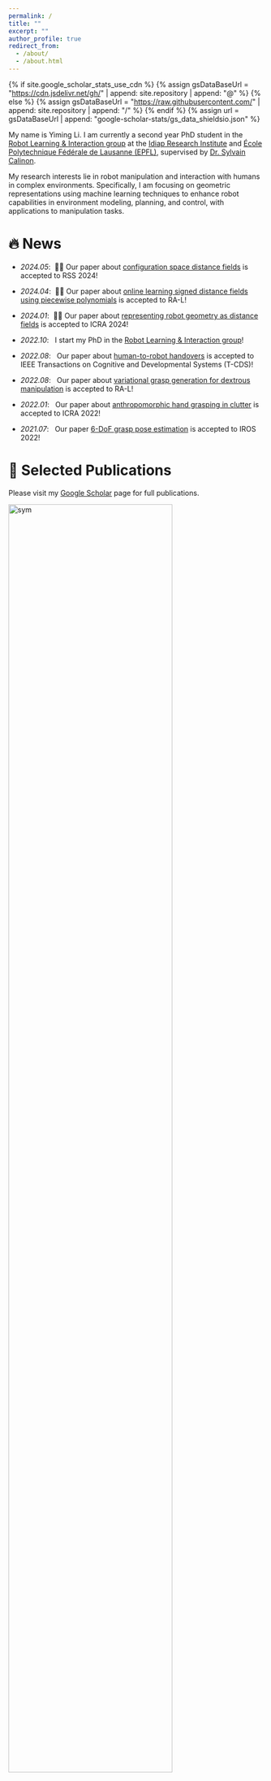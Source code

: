 ```yaml
---
permalink: /
title: ""
excerpt: ""
author_profile: true
redirect_from: 
  - /about/
  - /about.html
---
```


{% if site.google_scholar_stats_use_cdn %}
{% assign gsDataBaseUrl = "https://cdn.jsdelivr.net/gh/" | append: site.repository | append: "@" %}
{% else %}
{% assign gsDataBaseUrl = "https://raw.githubusercontent.com/" | append: site.repository | append: "/" %}
{% endif %}
{% assign url = gsDataBaseUrl | append: "google-scholar-stats/gs_data_shieldsio.json" %}

<span class='anchor' id='about-me'></span>
My name is Yiming Li. I am currently a second year PhD student in the [Robot Learning & Interaction group](https://idiap.ch/rli/) at the [Idiap Research Institute](https://www.idiap.ch/en) and [École Polytechnique Fédérale de Lausanne (EPFL)](https://www.epfl.ch/en/), supervised by [Dr. Sylvain Calinon](https://calinon.ch/). 
<!-- Prior to this, I obtained my Master's degree from the Institute of Automation, Chinese Academy of Sciences, and my Bachelor's degree from Tongji University. -->

My research interests lie in robot manipulation and interaction with humans in complex environments. Specifically, I am focusing on geometric representations using machine learning techniques to enhance robot capabilities in environment modeling, planning, and control, with applications to manipulation tasks.


# 🔥 News
- *2024.05*: &nbsp;🎉🎉 Our paper about [configuration space distance fields](https://arxiv.org/pdf/2406.01137) is accepted to RSS 2024!

- *2024.04*: &nbsp;🎉🎉 Our paper about [online learning signed distance fields using piecewise polynomials](https://arxiv.org/pdf/2401.07698) is accepted to RA-L!

- *2024.01*: &nbsp;🎉🎉 Our paper about [representing robot geometry as distance fields](https://arxiv.org/pdf/2307.00533) is accepted to ICRA 2024!

- *2022.10*: &nbsp; I start my PhD in the [Robot Learning & Interaction group](https://idiap.ch/rli/)!

- *2022.08*: &nbsp; Our paper about [human-to-robot handovers](https://ieeexplore.ieee.org/stamp/stamp.jsp?tp=&arnumber=9870872) is accepted to IEEE Transactions on Cognitive and Developmental Systems (T-CDS)!

- *2022.08*: &nbsp; Our paper about [variational grasp generation for dextrous manipulation](https://arxiv.org/pdf/2211.11154) is accepted to RA-L!

- *2022.01*: &nbsp; Our paper about [anthropomorphic hand grasping in clutter](https://ieeexplore.ieee.org/stamp/stamp.jsp?tp=&arnumber=9811756) is accepted to ICRA 2022!

- *2021.07*: &nbsp; Our paper [6-DoF grasp pose estimation](https://arxiv.org/pdf/2108.02425) is accepted to IROS 2022!

# 📝 Selected Publications 

Please visit my [Google Scholar](https://scholar.google.com/citations?user=j9DxNmMAAAAJ&hl=en) page for full publications.

<div class='paper-box'>
<div class='paper-box-image'>
  <div>
    <img src='images/CDF.png' alt="sym" width="80%">
    </div>
  </div>
<div class='paper-box-text' markdown="1">

**Configuration Space Distance Fields for Manipulation Planning**

**Yiming Li**, Xuemin Chi, Amirreza Razmjoo, Sylvain Calinon

In Proc. Robotics: Science and Systems 2024 (RSS 2024).

[[paper]](https://arxiv.org/pdf/2406.01137)[[website]](https://sites.google.com/view/cdfmp)
</div>
</div>

<!--  -->

<div class='paper-box'>
  <div class='paper-box-image'>
    <div>
      <img src='images/ppSDF.png' alt="sym" width="80%">
    </div>
  </div>
<div class='paper-box-text' markdown="1">

**Online Learning of Continuous Signed Distance Fields Using Piecewise Polynomials**

Ante Marić, **Yiming Li**, Sylvain Calinon

In IEEE Robotics and Automation Letters (RA-L), 9 (6), 6020-6026.

[[paper]](https://arxiv.org/pdf/2307.00533)[[website]](https://sites.google.com/view/pp-sdf)
</div>
</div>

<!--  -->

<div class='paper-box'>
  <div class='paper-box-image'>
    <div>
      <img src='images/RDF.png' alt="sym" width="80%">
    </div>
  </div>
<div class='paper-box-text' markdown="1">

**Representing Robot Geometry as Distance Fields: Applications to Whole-body Manipulation**

**Yiming Li**, Yan Zhang, Amirreza Razmjoo, Sylvain Calinon

In Proc. IEEE Intl Conf. on Robotics and Automation 2024 (ICRA 2024).

[[paper]](https://arxiv.org/pdf/2401.07698)[[website]](https://sites.google.com/view/lrdf)
</div>
</div>

<!--  -->
<div class='paper-box'>
  <div class='paper-box-image'>
    <div>
      <img src='images/hgcnet.png' alt="sym" width="80%">
    </div>
  </div>
<div class='paper-box-text' markdown="1">

**HGC-Net: Deep Anthropomorphic Hand Grasping in Clutter**

**Yiming Li**, Wei Wei, Daheng Li, Peng Wang, Wanyi Li, Jun Zhong

In Proc. IEEE Intl Conf. on Robotics and Automation 2022 (ICRA 2022).

[[paper]](https://ieeexplore.ieee.org/stamp/stamp.jsp?tp=&arnumber=9811756)
</div>
</div>

<!--  -->
<div class='paper-box'>
  <div class='paper-box-image'>
    <div>
      <img src='images/handover.png' alt="sym" width="80%">
    </div>
  </div>
<div class='paper-box-text' markdown="1">

**Learning Human-to-robot Dexterous Handovers for Anthropomorphic Hand**

Hoanan Duan, Peng Wang, **Yiming Li**, Daheng Li, Wei Wei

In IEEE Transactions on Cognitive and Developmental Systems(T-CDS) 15 (3), 1224-1238.

[[paper]](https://ieeexplore.ieee.org/stamp/stamp.jsp?tp=&arnumber=9870872)
</div>
</div>

<!--  -->
<div class='paper-box'>
  <div class='paper-box-image'>
    <div>
      <img src='images/dvgg.png' alt="sym" width="80%">
    </div>
  </div>
<div class='paper-box-text' markdown="1">

**DVGG: Deep Variational Grasp Generation for Dextrous Manipulation**

Wei Wei, Daheng Li, Peng Wang, **Yiming Li**, Wanyi Li,Yongkang Luo, Jun Zhong

In IEEE Robotics and Automation Letters (RA-L) 7 (2), 1659-1666.

[[paper]](https://arxiv.org/pdf/2211.11154)
</div>
</div>

<!--  -->
<div class='paper-box'>
  <div class='paper-box-image'>
    <div>
      <img src='images/sscl.jpg' alt="sym" width="80%">
    </div>
  </div>
<div class='paper-box-text' markdown="1">

**Simultaneous Semantic and Collision Learning for 6-dof Grasp Pose Estimation**

 **Yiming Li**, Tao Kong, Ruihang Chu, Yifeng Li, Peng Wang, Lei Li

In Proc. IEEE/RSJ Intl Conf. on Intelligent Robots and Systems 2022 (IROS 2022).

[[paper]](https://arxiv.org/pdf/2108.02425)
</div>
</div>


<!-- # 🎖 Honors and Awards
- *2021.10* Lorem ipsum dolor sit amet, consectetur adipiscing elit. Vivamus ornare aliquet ipsum, ac tempus justo dapibus sit amet. 
- *2021.09* Lorem ipsum dolor sit amet, consectetur adipiscing elit. Vivamus ornare aliquet ipsum, ac tempus justo dapibus sit amet.  -->

# 📖 Educations
- *2022.10 - now*, École Polytechnique Fédérale de Lausanne (EPFL), Martigny, Switzerland.
- *2019.06 - 2022.06*, Institute of Automation, Chinese Academy of Sciences, Beijing, China. 
- *2015.09 - 2019.06*, Tongji University, Shanghai, China. 

<!-- # 💬 Invited Talks
- *2021.06*, Lorem ipsum dolor sit amet, consectetur adipiscing elit. Vivamus ornare aliquet ipsum, ac tempus justo dapibus sit amet. 
- *2021.03*, Lorem ipsum dolor sit amet, consectetur adipiscing elit. Vivamus ornare aliquet ipsum, ac tempus justo dapibus sit amet.  \| [\[video\]](https://github.com/) -->

<!-- # 💻 Internships
- *2019.05 - 2020.02*, [Lorem](https://github.com/), China. -->

# 📞 Contact

- Email: ymli.cn@gmail.com
- Telephone: (+41) 77 278 38 48
- Address: Idiap Research Institute, Centre du Parc, Rue Marconi 19, CH-1920 Martigny, Switzerland
